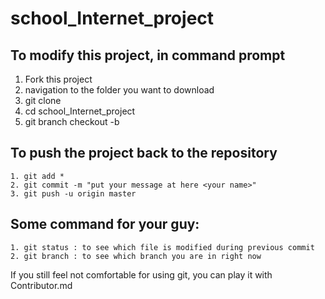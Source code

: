 # school_Internet_project

## To modify this project, in command prompt
1. Fork this project
2. navigation to the folder you want to download
3. git clone <the link>
4. cd school_Internet_project
5. git branch checkout -b <your-name>


## To push the project back to the repository
```
1. git add *
2. git commit -m "put your message at here <your name>"
3. git push -u origin master
```


## Some command for your guy:
```
1. git status : to see which file is modified during previous commit
2. git branch : to see which branch you are in right now
```

If you still feel not comfortable for using git, you can play it with Contributor.md